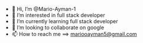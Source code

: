 - 👋 Hi, I’m @Mario-Ayman-1
- 👀 I’m interested in full stack developer
- 🌱 I’m currently learning full stack developer
- 💞️ I’m looking to collaborate on google
- 📫 How to reach me ==> mariooayman5@gmail.com

<!---
Mario-Ayman-1/Mario-Ayman-1 is a ✨ special ✨ repository because its `README.md` (this file) appears on your GitHub profile.
You can click the Preview link to take a look at your changes.
--->
